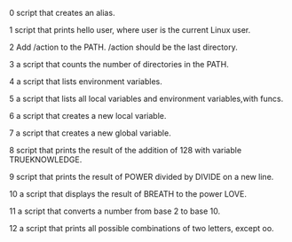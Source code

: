0 script that creates an alias.

1 script that prints hello user, where user is the current Linux user.

2 Add /action to the PATH. /action should be the last directory.

3 a script that counts the number of directories in the PATH.

4 a script that lists environment variables.

5 a script that lists all local variables and environment variables,with funcs.

6 a script that creates a new local variable.

7 a script that creates a new global variable.

8 script that prints the result of the addition of 128 with variable TRUEKNOWLEDGE.

9 script that prints the result of POWER divided by DIVIDE on a new line.

10 a script that displays the result of BREATH to the power LOVE.

11 a script that converts a number from base 2 to base 10.

12 a script that prints all possible combinations of two letters, except oo.
